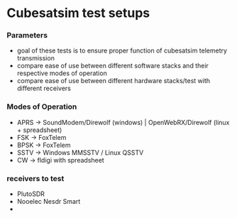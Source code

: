 # Cubesatsim test setups
### Parameters
* goal of these tests is to ensure proper function of cubesatsim telemetry transmission
* compare ease of use between different software stacks and their respective modes of operation
* compare ease of use between different hardware stacks/test with different receivers

### Modes of Operation 
* APRS -> SoundModem/Direwolf (windows) | OpenWebRX/Direwolf (linux + spreadsheet)
* FSK -> FoxTelem
* BPSK -> FoxTelem
* SSTV -> Windows MMSSTV / Linux QSSTV
* CW -> fldigi with spreadsheet

### receivers to test
* PlutoSDR
* Nooelec Nesdr Smart
* 